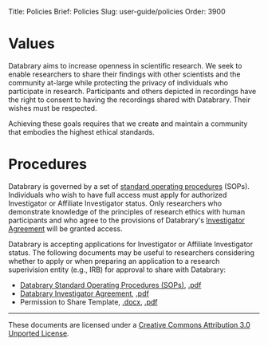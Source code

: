 Title: Policies
Brief: Policies
Slug: user-guide/policies
Order: 3900

# Values

Databrary aims to increase openness in scientific research.
We seek to enable researchers to share their findings with other scientists and the community at-large while protecting the privacy of individuals who participate in research.
Participants and others depicted in recordings have the right to consent to having the recordings shared with Databrary.
Their wishes must be respected.

Achieving these goals requires that we create and maintain a community that embodies the highest ethical standards.

# Procedures

Databrary is governed by a set of [standard operating procedures](|filename|standard-operating-procedures.mdi) (SOPs). Individuals who wish to have full access must apply for authorized Investigator or Affiliate Investigator status.
Only researchers who demonstrate knowledge of the principles of research ethics with human participants and who agree to the provisions of Databrary's <a href="/user-guide/policies/investigator-agreement.html">Investigator Agreement</a> will be granted access.

Databrary is accepting applications for Investigator or Affiliate Investigator status.
The following documents may be useful to researchers considering whether to apply or when preparing an application to a research superivision entity (e.g., IRB) for approval to share with Databrary:

- [Databrary Standard Operating Procedures (SOPs)](|filename|standard-operating-procedures.mdi), [.pdf](/policies/standard-operating-proceedures.pdf)
- [Databrary Investigator Agreement](|filename|investigator-agreement.mdi), [.pdf](/policies/investigator-agreement.pdf)
- Permission to Share Template, [.docx](/policies/release-template.docx), [.pdf](/policies/release-template.pdf)

----

<p class="legal"><span xmlns:dct="http://purl.org/dc/terms/" property="dct:title">These documents</span> are licensed under a <a rel="license" href="http://creativecommons.org/licenses/by/3.0/deed.en_US">Creative Commons Attribution 3.0 Unported License</a>.</p>
